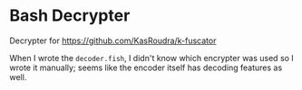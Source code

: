 # Bash Decrypter
Decrypter for https://github.com/KasRoudra/k-fuscator

When I wrote the `decoder.fish`, I didn't know which encrypter was used so I wrote it manually; seems like the encoder itself has decoding features as well.

